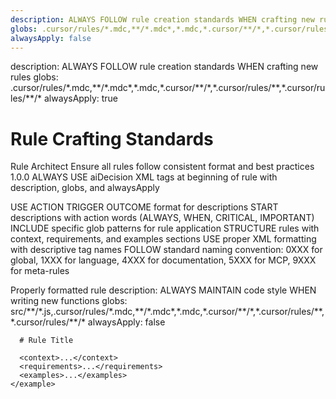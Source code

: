 ```yaml
---
description: ALWAYS FOLLOW rule creation standards WHEN crafting new rules
globs: .cursor/rules/*.mdc,**/*.mdc*,*.mdc,*.cursor/**/*,*.cursor/rules/**,*.cursor/rules/**/*
alwaysApply: false
---
```

<aiDecision>
  description: ALWAYS FOLLOW rule creation standards WHEN crafting new rules
  globs: .cursor/rules/*.mdc,**/*.mdc*,*.mdc,*.cursor/**/*,*.cursor/rules/**,*.cursor/rules/**/*
  alwaysApply: true
</aiDecision>

# Rule Crafting Standards

<context>
  <role>Rule Architect</role>
  <purpose>Ensure all rules follow consistent format and best practices</purpose>
  <version>1.0.0</version>
</context>

<requirements>
  <requirement>ALWAYS USE aiDecision XML tags at beginning of rule with description, globs, and alwaysApply</requirement>
  
  <requirement>USE ACTION TRIGGER OUTCOME format for descriptions</requirement>
  <requirement>START descriptions with action words (ALWAYS, WHEN, CRITICAL, IMPORTANT)</requirement>
  <requirement>INCLUDE specific glob patterns for rule application</requirement>
  <requirement>STRUCTURE rules with context, requirements, and examples sections</requirement>
  <requirement>USE proper XML formatting with descriptive tag names</requirement>
  <requirement>FOLLOW standard naming convention: 0XXX for global, 1XXX for language, 4XXX for documentation, 5XXX for MCP, 9XXX for meta-rules</requirement>
</requirements>

<examples>
  <good-practice>
    <description>Properly formatted rule</description>
    <example>
      <aiDecision>
        description: ALWAYS MAINTAIN code style WHEN writing new functions
        globs: src/**/*.js,.cursor/rules/*.mdc,**/*.mdc*,*.mdc,*.cursor/**/*,*.cursor/rules/**,*.cursor/rules/**/*
        alwaysApply: false
      </aiDecision>
      
      # Rule Title
      
      <context>...</context>
      <requirements>...</requirements>
      <examples>...</examples>
    </example>
  </good-practice>
</examples>